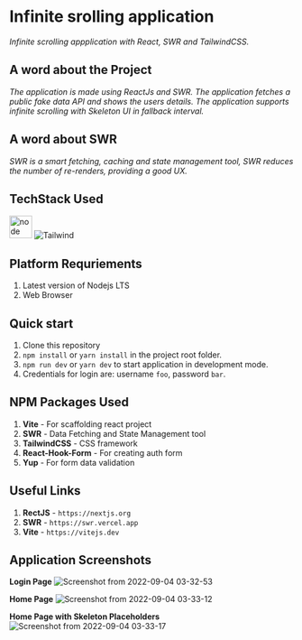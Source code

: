 # Infinite srolling application
_Infinite scrolling appplication with React, SWR and TailwindCSS._

## A word about the Project
_The application is made using ReactJs and SWR. The application fetches a public fake data API and shows the users details. The application supports infinite scrolling with Skeleton UI in fallback interval._

## A word about SWR
_SWR is a smart fetching, caching and state management tool, SWR reduces the number of re-renders, providing a good UX._

## TechStack Used
<img src="https://www.vectorlogo.zone/logos/reactjs/reactjs-icon.svg" alt="node" width="40" height="40"/> <img alt="Tailwind" src="https://img.shields.io/badge/Tailwind_CSS-38B2AC?style=for-the-badge&logo=tailwind-css&logoColor=white"/>

## Platform Requriements

1. Latest version of Nodejs LTS
2. Web Browser


## Quick start

1. Clone this repository
2. `npm install` or `yarn install` in the project root folder.
3. `npm run dev` or `yarn dev` to start application in development mode.
4. Credentials for login are: username `foo`, password `bar`. 


## NPM Packages Used
1. **Vite** - For scaffolding react project
2. **SWR** - Data Fetching and State Management tool
3. **TailwindCSS** - CSS framework
4. **React-Hook-Form** - For creating auth form
5. **Yup** - For form data validation

## Useful Links

1. **RectJS** - `https://nextjs.org`
2. **SWR** - `https://swr.vercel.app`
3. **Vite** - `https://vitejs.dev`

## Application Screenshots

**Login Page**
![Screenshot from 2022-09-04 03-32-53](https://user-images.githubusercontent.com/72341331/188289029-e8f442b2-4fd4-4d4f-b257-0821e9504ba6.png)

**Home Page**
![Screenshot from 2022-09-04 03-33-12](https://user-images.githubusercontent.com/72341331/188289053-096b8c71-c0fc-4101-9484-4fe56a8e370f.png)

**Home Page with Skeleton Placeholders**
![Screenshot from 2022-09-04 03-33-17](https://user-images.githubusercontent.com/72341331/188289013-3b6eea21-ed90-44f1-869a-987eb18f56b6.png)

